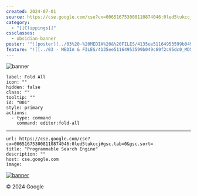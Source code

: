 ```yaml
---
created: 2024-07-01
source: https://cse.google.com/cse?cx=006516753008110874046:0led5tukccj#gsc.tab=0&gsc.sort=
category:
  - "[[Clippings]]"
cssclasses:
  - obsidian-banner
poster: '"![poster](../03%20-%20MEDIA%20&%20FILES/4135ee51164953599b049c69f2c95dc0_MD5.png)"'
feature: "![[../03 - MEDIA & FILES/4135ee51164953599b049c69f2c95dc0_MD5.png]]"
---
```


![banner]()

```meta-bind-button
label: Fold All
icon: ""
hidden: false
class: ""
tooltip: ""
id: "001"
style: primary
actions:
  - type: command
    command: editor:fold-all

```

***

```cardlink
url: https://cse.google.com/cse?cx=006516753008110874046:0led5tukccj#gsc.tab=0&gsc.sort=
title: "Programmable Search Engine"
description: ""
host: cse.google.com
image: 
```
[![banner](../03%20-%20MEDIA%20&%20FILES/4135ee51164953599b049c69f2c95dc0_MD5.png)](https://www.reddit.com/r/FREEMEDIAHECKYEAH/wiki/index)

© 2024 Google
> 